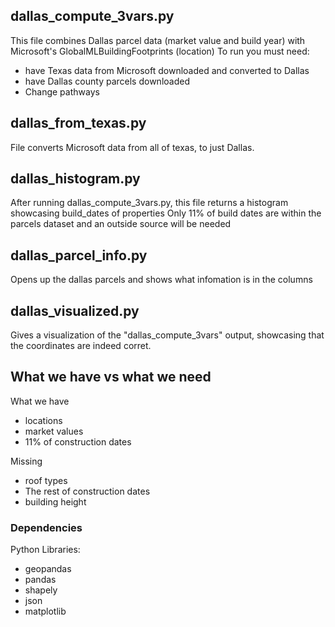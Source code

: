 ## dallas_compute_3vars.py
This file combines Dallas parcel data (market value and build year) with Microsoft's GlobalMLBuildingFootprints (location) 
To run you must need: 
- have Texas data from Microsoft downloaded and converted to Dallas
- have Dallas county parcels downloaded
- Change pathways

## dallas_from_texas.py 
File converts Microsoft data from all of texas, to just Dallas. 

## dallas_histogram.py
After running dallas_compute_3vars.py, this file returns a histogram showcasing build_dates of properties 
Only 11% of build dates are within the parcels dataset and an outside source will be needed 

## dallas_parcel_info.py 
Opens up the dallas parcels and shows what infomation is in the columns 

## dallas_visualized.py 
Gives a visualization of the "dallas_compute_3vars" output, showcasing that the coordinates are indeed corret. 

## What we have vs what we need 
What we have 
- locations
- market values
- 11% of construction dates
  
Missing 
- roof types
- The rest of construction dates
- building height

### Dependencies
Python Libraries:
* geopandas
* pandas
* shapely
* json
* matplotlib
